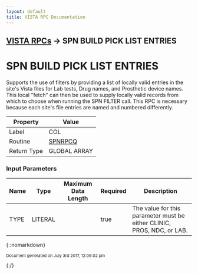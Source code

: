 ```yaml
---
layout: default
title: VISTA RPC Documentation
---
```


## [VISTA RPCs](TableOfContents) &#8594; SPN BUILD PICK LIST ENTRIES
# SPN BUILD PICK LIST ENTRIES

Supports the use of filters by providing a list of locally valid entries in the site's Vista files for Lab tests, Drug names, and Prosthetic device names.  This local "fetch" can then be used to supply locally valid records from which to choose when running the SPN FILTER call.  This RPC is necessary because each site's file entries are named and numbered differently.

Property | Value
--- | ---
Label | COL
Routine | [SPNRPCQ](http://code.osehra.org/dox/Routine_SPNRPCQ_source.html)
Return Type | GLOBAL ARRAY


### Input Parameters

Name | Type | Maximum Data Length | Required | Description
--- | --- | --- | --- | ---
TYPE | LITERAL |  | true | The value for this parameter must be either CLINIC, PROS, NDC, or LAB.



{::nomarkdown} <br/><p style="font-size: 11px">Document generated on July 3rd 2017, 12:09:02 pm</p>{:/}